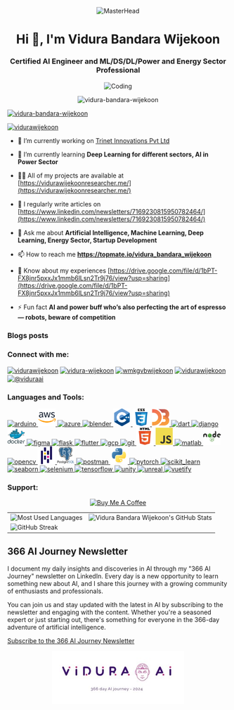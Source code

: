 <p align="center">
  <img src="https://miro.medium.com/v2/resize:fit:679/1*dXGDvAjiOmctAdDvYP38Ew.gif" alt="MasterHead"/>
</p>

<h1 align="center">Hi 👋, I'm Vidura Bandara Wijekoon</h1>
<h3 align="center">Certified AI Engineer and ML/DS/DL/Power and Energy Sector Professional</h3>

<p align="center">
  <img align="center" alt="Coding" src="https://media4.giphy.com/media/SWoSkN6DxTszqIKEqv/giphy.gif"/>
</p>

<p align="center">
  <img src="https://komarev.com/ghpvc/?username=vidura-bandara-wijekoon&label=Profile%20views&color=0e75b6&style=flat" alt="vidura-bandara-wijekoon"/>
</p>
<p align="left"> <a href="https://github.com/ryo-ma/github-profile-trophy"><img src="https://github-profile-trophy.vercel.app/?username=vidura-bandara-wijekoon" alt="vidura-bandara-wijekoon" /></a> </p>

<p align="left"> <a href="https://twitter.com/vidurawijekoon" target="blank"><img src="https://img.shields.io/twitter/follow/vidurawijekoon?logo=twitter&style=for-the-badge" alt="vidurawijekoon" /></a> </p>

- 🔭 I’m currently working on [Trinet Innovations Pvt Ltd](https://trinetinnovations.com/)

- 🌱 I’m currently learning **Deep Learning for different sectors, AI in Power Sector**

- 👨‍💻 All of my projects are available at [https://vidurawijekoonresearcher.me/](https://vidurawijekoonresearcher.me/)

- 📝 I regularly write articles on [https://www.linkedin.com/newsletters/7169230815950782464/](https://www.linkedin.com/newsletters/7169230815950782464/)

- 💬 Ask me about **Artificial Intelligence, Machine Learning, Deep Learning, Energy Sector, Startup Development**

- 📫 How to reach me **https://topmate.io/vidura_bandara_wijekoon**

- 📄 Know about my experiences [https://drive.google.com/file/d/1bPT-FX8jnr5pxxJx1mmb6lLsn2Tr9j76/view?usp=sharing](https://drive.google.com/file/d/1bPT-FX8jnr5pxxJx1mmb6lLsn2Tr9j76/view?usp=sharing)

- ⚡ Fun fact **AI and power buff who’s also perfecting the art of espresso — robots, beware of competition**

### Blogs posts
<!-- BLOG-POST-LIST:START -->
<!-- BLOG-POST-LIST:END -->

<h3 align="left">Connect with me:</h3>
<p align="left">
<a href="https://twitter.com/vidurawijekoon" target="blank"><img align="center" src="https://raw.githubusercontent.com/rahuldkjain/github-profile-readme-generator/master/src/images/icons/Social/twitter.svg" alt="vidurawijekoon" height="30" width="40" /></a>
<a href="https://linkedin.com/in/vidura-wijekoon" target="blank"><img align="center" src="https://raw.githubusercontent.com/rahuldkjain/github-profile-readme-generator/master/src/images/icons/Social/linked-in-alt.svg" alt="vidura-wijekoon" height="30" width="40" /></a>
<a href="https://kaggle.com/wmkgvbwijekoon" target="blank"><img align="center" src="https://raw.githubusercontent.com/rahuldkjain/github-profile-readme-generator/master/src/images/icons/Social/kaggle.svg" alt="wmkgvbwijekoon" height="30" width="40" /></a>
<a href="https://fb.com/vidurawijekoon" target="blank"><img align="center" src="https://raw.githubusercontent.com/rahuldkjain/github-profile-readme-generator/master/src/images/icons/Social/facebook.svg" alt="vidurawijekoon" height="30" width="40" /></a>
<a href="https://medium.com/@viduraai" target="blank"><img align="center" src="https://raw.githubusercontent.com/rahuldkjain/github-profile-readme-generator/master/src/images/icons/Social/medium.svg" alt="@viduraai" height="30" width="40" /></a>
</p>

<h3 align="left">Languages and Tools:</h3>
<p align="left"> <a href="https://www.arduino.cc/" target="_blank" rel="noreferrer"> <img src="https://cdn.worldvectorlogo.com/logos/arduino-1.svg" alt="arduino" width="40" height="40"/> </a> <a href="https://aws.amazon.com" target="_blank" rel="noreferrer"> <img src="https://raw.githubusercontent.com/devicons/devicon/master/icons/amazonwebservices/amazonwebservices-original-wordmark.svg" alt="aws" width="40" height="40"/> </a> <a href="https://azure.microsoft.com/en-in/" target="_blank" rel="noreferrer"> <img src="https://www.vectorlogo.zone/logos/microsoft_azure/microsoft_azure-icon.svg" alt="azure" width="40" height="40"/> </a> <a href="https://www.blender.org/" target="_blank" rel="noreferrer"> <img src="https://download.blender.org/branding/community/blender_community_badge_white.svg" alt="blender" width="40" height="40"/> </a> <a href="https://www.w3schools.com/cpp/" target="_blank" rel="noreferrer"> <img src="https://raw.githubusercontent.com/devicons/devicon/master/icons/cplusplus/cplusplus-original.svg" alt="cplusplus" width="40" height="40"/> </a> <a href="https://www.w3schools.com/css/" target="_blank" rel="noreferrer"> <img src="https://raw.githubusercontent.com/devicons/devicon/master/icons/css3/css3-original-wordmark.svg" alt="css3" width="40" height="40"/> </a> <a href="https://d3js.org/" target="_blank" rel="noreferrer"> <img src="https://raw.githubusercontent.com/devicons/devicon/master/icons/d3js/d3js-original.svg" alt="d3js" width="40" height="40"/> </a> <a href="https://dart.dev" target="_blank" rel="noreferrer"> <img src="https://www.vectorlogo.zone/logos/dartlang/dartlang-icon.svg" alt="dart" width="40" height="40"/> </a> <a href="https://www.djangoproject.com/" target="_blank" rel="noreferrer"> <img src="https://cdn.worldvectorlogo.com/logos/django.svg" alt="django" width="40" height="40"/> </a> <a href="https://www.docker.com/" target="_blank" rel="noreferrer"> <img src="https://raw.githubusercontent.com/devicons/devicon/master/icons/docker/docker-original-wordmark.svg" alt="docker" width="40" height="40"/> </a> <a href="https://www.figma.com/" target="_blank" rel="noreferrer"> <img src="https://www.vectorlogo.zone/logos/figma/figma-icon.svg" alt="figma" width="40" height="40"/> </a> <a href="https://flask.palletsprojects.com/" target="_blank" rel="noreferrer"> <img src="https://www.vectorlogo.zone/logos/pocoo_flask/pocoo_flask-icon.svg" alt="flask" width="40" height="40"/> </a> <a href="https://flutter.dev" target="_blank" rel="noreferrer"> <img src="https://www.vectorlogo.zone/logos/flutterio/flutterio-icon.svg" alt="flutter" width="40" height="40"/> </a> <a href="https://cloud.google.com" target="_blank" rel="noreferrer"> <img src="https://www.vectorlogo.zone/logos/google_cloud/google_cloud-icon.svg" alt="gcp" width="40" height="40"/> </a> <a href="https://git-scm.com/" target="_blank" rel="noreferrer"> <img src="https://www.vectorlogo.zone/logos/git-scm/git-scm-icon.svg" alt="git" width="40" height="40"/> </a> <a href="https://www.w3.org/html/" target="_blank" rel="noreferrer"> <img src="https://raw.githubusercontent.com/devicons/devicon/master/icons/html5/html5-original-wordmark.svg" alt="html5" width="40" height="40"/> </a> <a href="https://developer.mozilla.org/en-US/docs/Web/JavaScript" target="_blank" rel="noreferrer"> <img src="https://raw.githubusercontent.com/devicons/devicon/master/icons/javascript/javascript-original.svg" alt="javascript" width="40" height="40"/> </a> <a href="https://www.mathworks.com/" target="_blank" rel="noreferrer"> <img src="https://upload.wikimedia.org/wikipedia/commons/2/21/Matlab_Logo.png" alt="matlab" width="40" height="40"/> </a> <a href="https://nodejs.org" target="_blank" rel="noreferrer"> <img src="https://raw.githubusercontent.com/devicons/devicon/master/icons/nodejs/nodejs-original-wordmark.svg" alt="nodejs" width="40" height="40"/> </a> <a href="https://opencv.org/" target="_blank" rel="noreferrer"> <img src="https://www.vectorlogo.zone/logos/opencv/opencv-icon.svg" alt="opencv" width="40" height="40"/> </a> <a href="https://pandas.pydata.org/" target="_blank" rel="noreferrer"> <img src="https://raw.githubusercontent.com/devicons/devicon/2ae2a900d2f041da66e950e4d48052658d850630/icons/pandas/pandas-original.svg" alt="pandas" width="40" height="40"/> </a> <a href="https://www.postgresql.org" target="_blank" rel="noreferrer"> <img src="https://raw.githubusercontent.com/devicons/devicon/master/icons/postgresql/postgresql-original-wordmark.svg" alt="postgresql" width="40" height="40"/> </a> <a href="https://postman.com" target="_blank" rel="noreferrer"> <img src="https://www.vectorlogo.zone/logos/getpostman/getpostman-icon.svg" alt="postman" width="40" height="40"/> </a> <a href="https://www.python.org" target="_blank" rel="noreferrer"> <img src="https://raw.githubusercontent.com/devicons/devicon/master/icons/python/python-original.svg" alt="python" width="40" height="40"/> </a> <a href="https://pytorch.org/" target="_blank" rel="noreferrer"> <img src="https://www.vectorlogo.zone/logos/pytorch/pytorch-icon.svg" alt="pytorch" width="40" height="40"/> </a> <a href="https://scikit-learn.org/" target="_blank" rel="noreferrer"> <img src="https://upload.wikimedia.org/wikipedia/commons/0/05/Scikit_learn_logo_small.svg" alt="scikit_learn" width="40" height="40"/> </a> <a href="https://seaborn.pydata.org/" target="_blank" rel="noreferrer"> <img src="https://seaborn.pydata.org/_images/logo-mark-lightbg.svg" alt="seaborn" width="40" height="40"/> </a> <a href="https://www.selenium.dev" target="_blank" rel="noreferrer"> <img src="https://raw.githubusercontent.com/detain/svg-logos/780f25886640cef088af994181646db2f6b1a3f8/svg/selenium-logo.svg" alt="selenium" width="40" height="40"/> </a> <a href="https://www.tensorflow.org" target="_blank" rel="noreferrer"> <img src="https://www.vectorlogo.zone/logos/tensorflow/tensorflow-icon.svg" alt="tensorflow" width="40" height="40"/> </a> <a href="https://unity.com/" target="_blank" rel="noreferrer"> <img src="https://www.vectorlogo.zone/logos/unity3d/unity3d-icon.svg" alt="unity" width="40" height="40"/> </a> <a href="https://unrealengine.com/" target="_blank" rel="noreferrer"> <img src="https://raw.githubusercontent.com/kenangundogan/fontisto/036b7eca71aab1bef8e6a0518f7329f13ed62f6b/icons/svg/brand/unreal-engine.svg" alt="unreal" width="40" height="40"/> </a> <a href="https://vuetifyjs.com/en/" target="_blank" rel="noreferrer"> <img src="https://bestofjs.org/logos/vuetify.svg" alt="vuetify" width="40" height="40"/> </a> </p>

<h3 align="left">Support:</h3>
<p align="center">
  <a href="https://www.buymeacoffee.com/viduraai"><img src="https://cdn.buymeacoffee.com/buttons/v2/default-yellow.png" alt="Buy Me A Coffee" style="height: 50px !important;width: 210px !important;" ></a>
</p>

<table align="center">
  <tr>
    <td><img src="https://github-readme-stats.vercel.app/api/top-langs/?username=vidura-bandara-wijekoon&hide_border=true&layout=compact" alt="Most Used Languages" /></td>
    <td><img src="https://github-readme-stats.vercel.app/api?username=vidura-bandara-wijekoon&show_icons=true&hide_border=true" alt="Vidura Bandara Wijekoon's GitHub Stats" /></td>
  </tr>
  <tr>
  <td colspan="2"><img src="https://github-readme-streak-stats.herokuapp.com/?user=vidura-bandara-wijekoon&hide_border=true" alt="GitHub Streak" /></td>
  </tr>
</table>

## 366 AI Journey Newsletter

I document my daily insights and discoveries in AI through my "366 AI Journey" newsletter on LinkedIn. Every day is a new opportunity to learn something new about AI, and I share this journey with a growing community of enthusiasts and professionals.

You can join us and stay updated with the latest in AI by subscribing to the newsletter and engaging with the content. Whether you're a seasoned expert or just starting out, there's something for everyone in the 366-day adventure of artificial intelligence.

[Subscribe to the 366 AI Journey Newsletter]([https://www.linkedin.com/newsletters/your-newsletter-id](https://www.linkedin.com/newsletters/7169230815950782464/))

<p align="center">
  <a href="https://www.linkedin.com/newsletters/your-newsletter-id">
    <img src="https://github.com/Vidura-Bandara-Wijekoon/Vidura-Bandara-Wijekoon/blob/main/1709277818536.jpg" alt="366 AI Journey Newsletter" />
  </a>
</p>


